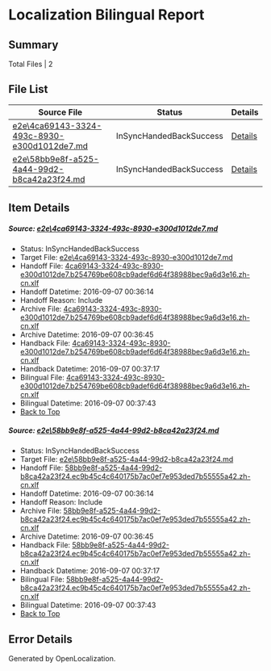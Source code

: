 # <a name='report-top'></a> Localization Bilingual Report

## Summary
 Total Files | 2

## File List
 Source File | Status | Details 
 ----------- | ------ | ------- 
 [e2e\4ca69143-3324-493c-8930-e300d1012de7.md](https://github.com/OpenLocalizationTestOrg/ol-test0/blob/c0991d06bee301db2ae090bf2b2326df9f624e7e/e2e/4ca69143-3324-493c-8930-e300d1012de7.md) | InSyncHandedBackSuccess | [Details](#7d463cd829cf6145ccc0ff394f8987b6e15a60971)
 [e2e\58bb9e8f-a525-4a44-99d2-b8ca42a23f24.md](https://github.com/OpenLocalizationTestOrg/ol-test0/blob/c0991d06bee301db2ae090bf2b2326df9f624e7e/e2e/58bb9e8f-a525-4a44-99d2-b8ca42a23f24.md) | InSyncHandedBackSuccess | [Details](#190348b9624a660ba2fceff3e6203c45bc76fb5d2)

## Item Details
##### <a name='7d463cd829cf6145ccc0ff394f8987b6e15a60971'></a> Source: [e2e\4ca69143-3324-493c-8930-e300d1012de7.md](https://github.com/OpenLocalizationTestOrg/ol-test0/blob/c0991d06bee301db2ae090bf2b2326df9f624e7e/e2e/4ca69143-3324-493c-8930-e300d1012de7.md)
* Status: InSyncHandedBackSuccess
* Target File: [e2e\4ca69143-3324-493c-8930-e300d1012de7.md](https://github.com/OpenLocalizationTestOrg/ol-test0-zhcn/blob/59793b4eb33b7a1ce4a492d6ab4f39a207b07205/e2e/4ca69143-3324-493c-8930-e300d1012de7.md)
* Handoff File: [4ca69143-3324-493c-8930-e300d1012de7.b254769be608cb9adef6d64f38988bec9a6d3e16.zh-cn.xlf](https://github.com/OpenLocalizationTestOrg/ol-test0-handoff/blob/7e4881b4124f829bde1b1b851bdfa22fa5237709/ol-handoff/OpenLocalizationTestOrg/ol-test0-zhcn/ci/ht/4ca69143-3324-493c-8930-e300d1012de7.b254769be608cb9adef6d64f38988bec9a6d3e16.zh-cn.xlf)
* Handoff Datetime: 2016-09-07 00:36:14
* Handoff Reason: Include
* Archive File: [4ca69143-3324-493c-8930-e300d1012de7.b254769be608cb9adef6d64f38988bec9a6d3e16.zh-cn.xlf](https://github.com/OpenLocalizationTestOrg/ol-test0-handoff/blob/7a036746bfbc9e2a9e3aa61b7c4b9887e112437b/ol-archive/OpenLocalizationTestOrg/ol-test0-zhcn/ci/ht/4ca69143-3324-493c-8930-e300d1012de7.b254769be608cb9adef6d64f38988bec9a6d3e16.zh-cn.xlf)
* Archive Datetime: 2016-09-07 00:36:45
* Handback File: [4ca69143-3324-493c-8930-e300d1012de7.b254769be608cb9adef6d64f38988bec9a6d3e16.zh-cn.xlf](https://github.com/OpenLocalizationTestOrg/ol-test0-handback/blob/3dd42ce01a9c4c64fd98464a68655cabaaec0f9a/ol-handback/OpenLocalizationTestOrg/ol-test0-zhcn/ci/ht/4ca69143-3324-493c-8930-e300d1012de7.b254769be608cb9adef6d64f38988bec9a6d3e16.zh-cn.xlf)
* Handback Datetime: 2016-09-07 00:37:17
* Bilingual File: [4ca69143-3324-493c-8930-e300d1012de7.b254769be608cb9adef6d64f38988bec9a6d3e16.zh-cn.xlf](https://github.com/OpenLocalizationTestOrg/ol-test0-handback/blob/3dd42ce01a9c4c64fd98464a68655cabaaec0f9a/ol-handback/OpenLocalizationTestOrg/ol-test0-zhcn/ci/ht/4ca69143-3324-493c-8930-e300d1012de7.b254769be608cb9adef6d64f38988bec9a6d3e16.zh-cn.xlf)
* Bilingual Datetime: 2016-09-07 00:37:43
* [Back to Top](#report-top)

##### <a name='190348b9624a660ba2fceff3e6203c45bc76fb5d2'></a> Source: [e2e\58bb9e8f-a525-4a44-99d2-b8ca42a23f24.md](https://github.com/OpenLocalizationTestOrg/ol-test0/blob/c0991d06bee301db2ae090bf2b2326df9f624e7e/e2e/58bb9e8f-a525-4a44-99d2-b8ca42a23f24.md)
* Status: InSyncHandedBackSuccess
* Target File: [e2e\58bb9e8f-a525-4a44-99d2-b8ca42a23f24.md](https://github.com/OpenLocalizationTestOrg/ol-test0-zhcn/blob/59793b4eb33b7a1ce4a492d6ab4f39a207b07205/e2e/58bb9e8f-a525-4a44-99d2-b8ca42a23f24.md)
* Handoff File: [58bb9e8f-a525-4a44-99d2-b8ca42a23f24.ec9b45c4c640175b7ac0ef7e953ded7b55555a42.zh-cn.xlf](https://github.com/OpenLocalizationTestOrg/ol-test0-handoff/blob/7e4881b4124f829bde1b1b851bdfa22fa5237709/ol-handoff/OpenLocalizationTestOrg/ol-test0-zhcn/ci/ht/58bb9e8f-a525-4a44-99d2-b8ca42a23f24.ec9b45c4c640175b7ac0ef7e953ded7b55555a42.zh-cn.xlf)
* Handoff Datetime: 2016-09-07 00:36:14
* Handoff Reason: Include
* Archive File: [58bb9e8f-a525-4a44-99d2-b8ca42a23f24.ec9b45c4c640175b7ac0ef7e953ded7b55555a42.zh-cn.xlf](https://github.com/OpenLocalizationTestOrg/ol-test0-handoff/blob/7a036746bfbc9e2a9e3aa61b7c4b9887e112437b/ol-archive/OpenLocalizationTestOrg/ol-test0-zhcn/ci/ht/58bb9e8f-a525-4a44-99d2-b8ca42a23f24.ec9b45c4c640175b7ac0ef7e953ded7b55555a42.zh-cn.xlf)
* Archive Datetime: 2016-09-07 00:36:45
* Handback File: [58bb9e8f-a525-4a44-99d2-b8ca42a23f24.ec9b45c4c640175b7ac0ef7e953ded7b55555a42.zh-cn.xlf](https://github.com/OpenLocalizationTestOrg/ol-test0-handback/blob/3dd42ce01a9c4c64fd98464a68655cabaaec0f9a/ol-handback/OpenLocalizationTestOrg/ol-test0-zhcn/ci/ht/58bb9e8f-a525-4a44-99d2-b8ca42a23f24.ec9b45c4c640175b7ac0ef7e953ded7b55555a42.zh-cn.xlf)
* Handback Datetime: 2016-09-07 00:37:17
* Bilingual File: [58bb9e8f-a525-4a44-99d2-b8ca42a23f24.ec9b45c4c640175b7ac0ef7e953ded7b55555a42.zh-cn.xlf](https://github.com/OpenLocalizationTestOrg/ol-test0-handback/blob/3dd42ce01a9c4c64fd98464a68655cabaaec0f9a/ol-handback/OpenLocalizationTestOrg/ol-test0-zhcn/ci/ht/58bb9e8f-a525-4a44-99d2-b8ca42a23f24.ec9b45c4c640175b7ac0ef7e953ded7b55555a42.zh-cn.xlf)
* Bilingual Datetime: 2016-09-07 00:37:43
* [Back to Top](#report-top)


## Error Details

Generated by OpenLocalization.
